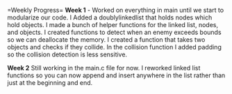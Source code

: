 =Weekly Progress=
**Week 1** - Worked on everything in main until we start to modularize our code. I Added a doublylinkedlist that holds nodes which hold objects. I made a bunch of helper functions for the linked list, nodes, and objects. I created functions to detect when an enemy exceeds bounds so we can deallocate the memory. I created a function that takes two objects and checks if they collide. In the collision function I added padding so the collision detection is less sensitive.

**Week 2** Still working in the main.c file for now. I reworked linked list functions so you can now append and insert anywhere in the list rather than just at the beginning and end.

